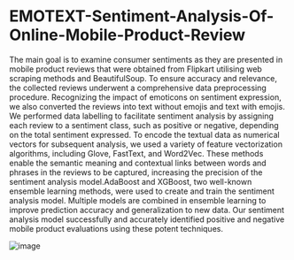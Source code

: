 # EMOTEXT-Sentiment-Analysis-Of-Online-Mobile-Product-Review


The main goal is to examine consumer sentiments as they are presented in mobile product reviews that were obtained from Flipkart utilising web scraping methods and BeautifulSoup. To ensure accuracy and relevance, the collected reviews underwent a comprehensive data preprocessing procedure. Recognizing the impact of emoticons on sentiment expression, we also converted the reviews into text without emojis and text with emojis.
We performed data labelling to facilitate sentiment analysis by assigning each review to a sentiment class, such as positive or negative, depending on the total sentiment expressed. To encode the textual data as numerical vectors for subsequent analysis, we used a variety of feature vectorization algorithms, including Glove, FastText, and Word2Vec. These methods enable the semantic meaning and contextual links between words and phrases in the reviews to be captured, increasing the precision of the sentiment analysis model.AdaBoost and XGBoost, two well-known ensemble learning methods, were used to create and train the sentiment analysis model. Multiple models are combined in ensemble learning to improve prediction accuracy and generalization to new data. Our sentiment analysis model successfully and accurately identified positive and negative mobile product evaluations using these potent techniques.



![image](https://github.com/user-attachments/assets/b51ab5cc-ab87-4cf1-8ca8-51815899c4c9)
